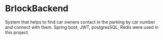 # BrlockBackend

System that helps to find car owners contact in the parking by car number and connect with them.
Spring boot, JWT, postgresSQL, Redis were used in this project. 

